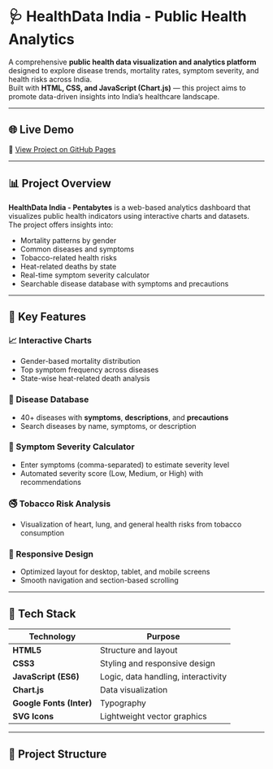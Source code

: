 # 🩺 HealthData India - Public Health Analytics

A comprehensive **public health data visualization and analytics platform** designed to explore disease trends, mortality rates, symptom severity, and health risks across India.  
Built with **HTML, CSS, and JavaScript (Chart.js)** — this project aims to promote data-driven insights into India’s healthcare landscape.

---

## 🌐 Live Demo
🔗 [View Project on GitHub Pages](https://your-username.github.io/HealthData-India/)

---

## 📊 Project Overview

**HealthData India - Pentabytes** is a web-based analytics dashboard that visualizes public health indicators using interactive charts and datasets.  
The project offers insights into:
- Mortality patterns by gender  
- Common diseases and symptoms  
- Tobacco-related health risks  
- Heat-related deaths by state  
- Real-time symptom severity calculator  
- Searchable disease database with symptoms and precautions

---

## 🧠 Key Features

### 📈 Interactive Charts
- Gender-based mortality distribution  
- Top symptom frequency across diseases  
- State-wise heat-related death analysis

### 💊 Disease Database
- 40+ diseases with **symptoms**, **descriptions**, and **precautions**  
- Search diseases by name, symptoms, or description

### 🧮 Symptom Severity Calculator
- Enter symptoms (comma-separated) to estimate severity level  
- Automated severity score (Low, Medium, or High) with recommendations  

### 🚭 Tobacco Risk Analysis
- Visualization of heart, lung, and general health risks from tobacco consumption  

### 🧾 Responsive Design
- Optimized layout for desktop, tablet, and mobile screens  
- Smooth navigation and section-based scrolling

---

## 🧰 Tech Stack

| Technology | Purpose |
|-------------|----------|
| **HTML5** | Structure and layout |
| **CSS3** | Styling and responsive design |
| **JavaScript (ES6)** | Logic, data handling, interactivity |
| **Chart.js** | Data visualization |
| **Google Fonts (Inter)** | Typography |
| **SVG Icons** | Lightweight vector graphics |

---

## 📁 Project Structure

